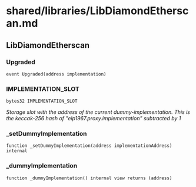 # shared/libraries/LibDiamondEtherscan.md

## LibDiamondEtherscan

### Upgraded

```solidity
event Upgraded(address implementation)
```

### IMPLEMENTATION_SLOT

```solidity
bytes32 IMPLEMENTATION_SLOT
```

_Storage slot with the address of the current dummy-implementation. This is the keccak-256 hash of
"eip1967.proxy.implementation" subtracted by 1_

### \_setDummyImplementation

```solidity
function _setDummyImplementation(address implementationAddress) internal
```

### \_dummyImplementation

```solidity
function _dummyImplementation() internal view returns (address)
```
